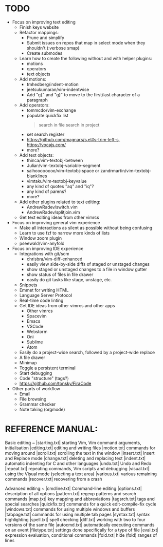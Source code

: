TODO
================================================
- Focus on improving text editing
	- Finish keys website
	- Refactor mappings:
		- Prune and simplify
		- Submit issues on repos that map in select mode when they shouldn't (:verbose smap)
		- Create submodes
	- Learn how to create the following without and with helper plugins:
		- motions
		- operators
		- text objects
	- Add motions:
		- tmhedberg/indent-motion
		- jeetsukumaran/vim-indentwise
		- Add "g{" and "g}" to move to the first/last character of a paragraph
	- Add operators:
		- tommcdo/vim-exchange
		- populate quickfix list
			> search in file
			> search in project
		- set search register
		- https://github.com/magnars/s.el#s-trim-left-s, https://vocajs.com/
		- more?
	- Add text objects:
		- thinca/vim-textobj-between
		- Julian/vim-textobj-variable-segment
		- saihoooooooo/vim-textobj-space or zandrmartin/vim-textobj-blanklines
		- vimtaku/vim-textobj-keyvalue
		- any kind of quotes "aq" and "iq"?
		- any kind of parens?
		- more?
	- Add other plugins related to text editing:
		- AndrewRadev/switch.vim
		- AndrewRadev/splitjoin.vim
	- Get text editing ideas from other vimrcs
- Focus on improving general vim experience
	- Make all interactions as silent as possible without being confusing
	- Learn to use fzf to narrow more kinds of lists
	- Window zoom plugin
	- pseewald/vim-anyfold
- Focus on improving IDE experience
	- Integrations with git/scm
		- chrisbra/vim-diff-enhanced
		- easily view side-by-side diffs of staged or unstaged changes
		- show staged or unstaged changes to a file in window gutter
		- show status of files in file drawer
		- easily do git tasks like stage, unstage, etc.
	- Snippets
	- Emmet for writing HTML
	- Language Server Protocol
	- Real-time code linting
	- Get IDE ideas from other vimrcs and other apps
		- Other vimrcs
		- Spacevim
		- Emacs
		- VSCode
		- Webstorm
		- Oni
		- Sublime
		- Atom
	- Easily do a project-wide search, followed by a project-wide replace
	- A file drawer
	- Minimap
	- Toggle a persistent terminal
	- Start debugging
	- Code "structure" (tags?)
	- https://github.com/tonsky/FiraCode
- Other parts of workflow
	- Email
	- File browsing
	- Grammar checker
	- Note taking (orgmode)

REFERENCE MANUAL:
================================================

Basic editing ~
|starting.txt|	starting Vim, Vim command arguments, initialisation
|editing.txt|	editing and writing files
|motion.txt|	commands for moving around
|scroll.txt|	scrolling the text in the window
|insert.txt|	Insert and Replace mode
|change.txt|	deleting and replacing text
|indent.txt|	automatic indenting for C and other languages
|undo.txt|	Undo and Redo
|repeat.txt|	repeating commands, Vim scripts and debugging
|visual.txt|	using the Visual mode (selecting a text area)
|various.txt|	various remaining commands
|recover.txt|	recovering from a crash

Advanced editing ~
|cmdline.txt|	Command-line editing
|options.txt|	description of all options
|pattern.txt|	regexp patterns and search commands
|map.txt|	key mapping and abbreviations
|tagsrch.txt|	tags and special searches
|quickfix.txt|	commands for a quick edit-compile-fix cycle
|windows.txt|	commands for using multiple windows and buffers
|tabpage.txt|	commands for using multiple tab pages
|syntax.txt|	syntax highlighting
|spell.txt|	spell checking
|diff.txt|	working with two to four versions of the same file
|autocmd.txt|	automatically executing commands on an event
|filetype.txt|	settings done specifically for a type of file
|eval.txt|	expression evaluation, conditional commands
|fold.txt|	hide (fold) ranges of lines
